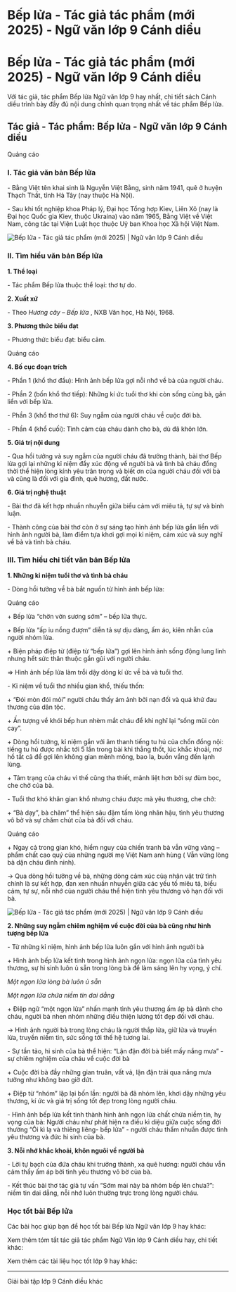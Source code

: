 # Bếp lửa - Tác giả tác phẩm (mới 2025) - Ngữ văn lớp 9 Cánh diều

# Bếp lửa - Tác giả tác phẩm (mới 2025) - Ngữ văn lớp 9 Cánh diều

Với tác giả, tác phẩm Bếp lửa Ngữ văn lớp 9 hay nhất, chi tiết sách Cánh diều trình bày đầy đủ nội dung chính quan trọng nhất về tác phẩm Bếp lửa.

## Tác giả - Tác phẩm: Bếp lửa - Ngữ văn lớp 9 Cánh diều

Quảng cáo

### **I. Tác giả văn bản Bếp lửa**

\- Bằng Việt tên khai sinh là Nguyễn Việt Bằng, sinh năm 1941, quê ở huyện Thạch Thất, tỉnh Hà Tây (nay thuộc Hà Nội).

\- Sau khi tốt nghiệp khoa Pháp lý, Đại học Tổng hợp Kiev, Liên Xô (nay là Đại học Quốc gia Kiev, thuộc Ukraina) vào năm 1965, Bằng Việt về Việt Nam, công tác tại Viện Luật học thuộc Uỷ ban Khoa học Xã hội Việt Nam.

![Bếp lửa - Tác giả tác phẩm \(mới 2025\) | Ngữ văn lớp 9 Cánh diều](https://vietjack.com/soan-van-lop-9-cd/images/tac-gia-tac-pham-bep-lua-236318.PNG)

### **II. Tìm hiểu văn bản Bếp lửa**

**1\. Thể loại**

\- Tác phẩm Bếp lửa thuộc thể loại: thơ tự do.

**2\. Xuất xứ**

\- Theo _Hương cây – Bếp lửa_ , NXB Văn học, Hà Nội, 1968.

**3\. Phương thức biểu đạt**

\- Phương thức biểu đạt: biểu cảm.

Quảng cáo

**4\. Bố cục đoạn trích**

\- Phần 1 (khổ thơ đầu): Hình ảnh bếp lửa gợi nỗi nhớ về bà của người cháu.

\- Phần 2 (bốn khổ thơ tiếp): Những kí ức tuổi thơ khi còn sống cùng bà, gắn liền với bếp lửa.

\- Phần 3 (khổ thơ thứ 6): Suy ngẫm của người cháu về cuộc đời bà.

\- Phần 4 (khổ cuối): Tình cảm của cháu dành cho bà, dù đã khôn lớn.

**5\. Giá trị nội dung**

\- Qua hồi tưởng và suy ngẫm của người cháu đã trưởng thành, bài thơ Bếp lửa gợi lại những kỉ niệm đầy xúc động về người bà và tình bà cháu đồng thời thể hiện lòng kính yêu trân trọng và biết ơn của người cháu đối với bà và cũng là đối với gia đình, quê hương, đất nước.

**6\. Giá trị nghệ thuật**

\- Bài thơ đã kết hợp nhuần nhuyễn giữa biểu cảm với miêu tả, tự sự và bình luận.

\- Thành công của bài thơ còn ở sự sáng tạo hình ảnh bếp lửa gắn liền với hình ảnh người bà, làm điểm tựa khơi gợi mọi kỉ niệm, cảm xúc và suy nghĩ về bà và tình bà cháu.

### **III. Tìm hiểu chi tiết văn bản Bếp lửa**

**1\. Những kỉ niệm tuổi thơ và tình bà cháu**

\- Dòng hồi tưởng về bà bắt nguồn từ hình ảnh bếp lửa:

Quảng cáo

\+ Bếp lửa “chờn vờn sương sớm” – bếp lửa thực.

\+ Bếp lửa “ấp iu nồng đượm” diễn tả sự dịu dàng, ấm áo, kiên nhẫn của người nhóm lửa.

\+ Biện pháp điệp từ (điệp từ “bếp lửa”) gợi lên hình ảnh sống động lung linh nhưng hết sức thân thuộc gần gũi với người cháu.

=> Hình ảnh bếp lửa làm trỗi dậy dòng kí ức về bà và tuổi thơ.

\- Kỉ niệm về tuổi thơ nhiều gian khổ, thiếu thốn:

\+ “Đói mòn đói mỏi” người cháu thấy ám ảnh bởi nạn đối và quá khứ đau thương của dân tộc.

\+ Ấn tượng về khói bếp hun nhèm mắt cháu để khi nghĩ lại “sống mũi còn cay”.

\+ Dòng hổi tưởng, kỉ niệm gắn với âm thanh tiếng tu hú của chốn đồng nội: tiếng tu hú được nhắc tới 5 lần trong bài khi thẳng thốt, lúc khắc khoải, mơ hồ tất cả để gợi lên không gian mênh mông, bao la, buồn vắng đến lạnh lùng.

\+ Tâm trạng của cháu vì thế cũng tha thiết, mãnh liệt hơn bởi sự đùm bọc, che chở của bà.

\- Tuổi thơ khó khăn gian khổ nhưng cháu được mà yêu thương, che chở:

\+ “Bà dạy”, bà chăm” thể hiện sâu đậm tấm lòng nhân hậu, tình yêu thương vô bờ và sự chăm chút của bà đối với cháu.

Quảng cáo

\+ Ngay cả trong gian khó, hiểm nguy của chiến tranh bà vẫn vững vàng – phẩm chất cao quý của những người mẹ Việt Nam anh hùng ( Vẫn vững lòng bà dặn cháu đinh ninh).

→ Qua dòng hồi tưởng về bà, những dòng cảm xúc của nhân vật trữ tình chính là sự kết hợp, đan xen nhuần nhuyễn giữa các yếu tố miêu tả, biểu cảm, tự sự, nỗi nhớ của người cháu thể hiện tình yêu thương vô hạn đối với bà.

![Bếp lửa - Tác giả tác phẩm \(mới 2025\) | Ngữ văn lớp 9 Cánh diều](https://vietjack.com/soan-van-lop-9-cd/images/tac-gia-tac-pham-bep-lua-236319.PNG)

**2\. Những suy ngẫm chiêm nghiệm về cuộc đời của bà cũng như hình tượng bếp lửa**

\- Từ những kỉ niệm, hình ảnh bếp lửa luôn gắn với hình ảnh người bà

\+ Hình ảnh bếp lửa kết tinh trong hình ảnh ngọn lửa: ngọn lửa của tình yêu thương, sự hi sinh luôn ủ sẵn trong lòng bà để làm sáng lên hy vọng, ý chí.

_Một ngọn lửa lòng bà luôn ủ sẵn_

_Một ngọn lửa chứa niềm tin dai dẳng_

\+ Điệp ngữ “một ngọn lửa” nhấn mạnh tình yêu thương ấm áp bà dành cho cháu, người bà nhen nhóm những điều thiện lương tốt đẹp đối với cháu.

→ Hình ảnh người bà trong lòng cháu là người thắp lửa, giữ lửa và truyền lửa, truyền niềm tin, sức sống tới thế hệ tương lai.

\- Sự tần tảo, hi sinh của bà thể hiện: “Lận đận đời bà biết mấy nắng mưa” - sự chiêm nghiệm của cháu về cuộc đời bà

\+ Cuộc đời bà đầy những gian truân, vất vả, lận đận trải qua nắng mưa tưởng như không bao giờ dứt.

\+ Điệp từ “nhóm” lặp lại bốn lần: người bà đã nhóm lên, khơi dậy những yêu thương, kí ức và giá trị sống tốt đẹp trong lòng người cháu.

\- Hình ảnh bếp lửa kết tinh thành hình ảnh ngọn lửa chất chứa niềm tin, hy vọng của bà: Người cháu như phát hiện ra điều kì diệu giữa cuộc sống đời thường “Ôi kì lạ và thiêng liêng- bếp lửa” - người cháu thấm nhuần được tình yêu thương và đức hi sinh của bà.

**3\. Nỗi nhớ khắc khoải, khôn nguôi về người bà**

\- Lời tự bạch của đứa cháu khi trưởng thành, xa quê hương: người cháu vẫn cảm thấy ấm áp bởi tình yêu thương vô bờ của bà.

\- Kết thúc bài thơ tác giả tự vấn “Sớm mai này bà nhóm bếp lên chưa?”: niềm tin dai dẳng, nỗi nhớ luôn thường trực trong lòng người cháu.

### **Học tốt bài Bếp lửa**

Các bài học giúp bạn để học tốt bài Bếp lửa Ngữ văn lớp 9 hay khác:

Xem thêm tóm tắt tác giả tác phẩm Ngữ Văn lớp 9 Cánh diều hay, chi tiết khác:

Xem thêm các tài liệu học tốt lớp 9 hay khác:

* * *

Giải bài tập lớp 9 Cánh diều khác
